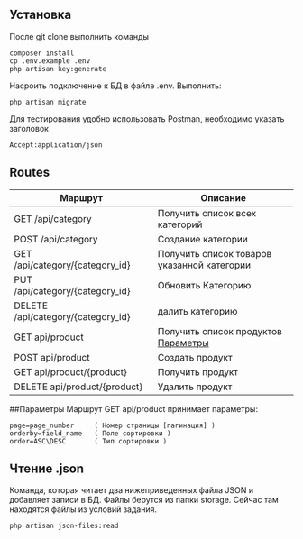## Установка
После git clone выполнить команды
```shell script
composer install
cp .env.example .env
php artisan key:generate
```
Насроить подключение к БД в файле .env. Выполнить:
```shell script
php artisan migrate
```
Для тестирования удобно использовать Postman, необходимо указать заголовок 
```http request
Accept:application/json
```
## Routes 
Маршрут  | Описание
----------------|----------------------
GET /api/category       | Получить список всех категорий 
POST  /api/category     | Создание категории
GET  /api/category/{category_id}   | Получить список товаров указанной категории
PUT /api/category/{category_id}      | Обновить Категорию
DELETE /api/category/{category_id}  | далить категорию
GET api/product | Получить список продуктов [Параметры](https://github.com/buldygins/laravel-json-api#Параметры) 
POST api/product    | Создать продукт
GET api/product/{product}   | Получить продукт
DELETE api/product/{product}     | Удалить продукт

##Параметры
Маршрут GET api/product принимает параметры:
```http request
page=page_number     ( Номер страницы [пагинация] )
orderby=field_name   ( Поле сортировки )
order=ASC\DESC       ( Тип сортировки )
```
## Чтение .json
Команда, которая читает два нижеприведенных файла JSON и добавляет записи в БД.
Файлы берутся из папки storage.
Сейчас там находятся файлы из условий задания.
```shell script
php artisan json-files:read
```
